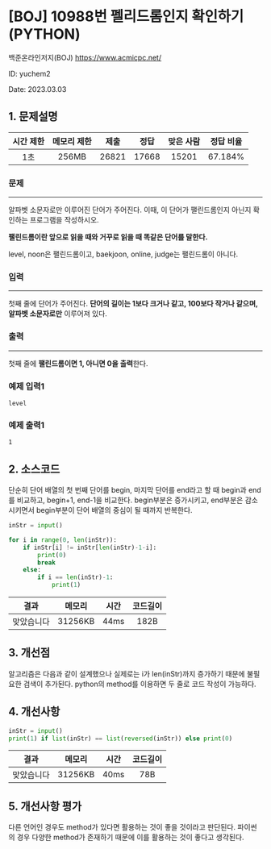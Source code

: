 # [BOJ] 10988번 펠리드롬인지 확인하기 (PYTHON)
백준온라인저지(BOJ) https://www.acmicpc.net/

ID: yuchem2

Date: 2023.03.03

## 1. 문제설명
| 시간 제한 | 메모리 제한 | 제출  | 정답 | 맞은 사람 | 정답 비율 |
| :---: | :---: | :---: | :---: | :---: | :---: |
| 1초 | 256MB | 26821 | 17668 | 15201 | 67.184% |

### 문제
---
알파벳 소문자로만 이루어진 단어가 주어진다. 이때, 이 단어가 팰린드롬인지 아닌지 확인하는 프로그램을 작성하시오.

**팰린드롬이란 앞으로 읽을 때와 거꾸로 읽을 때 똑같은 단어를 말한다.** 

level, noon은 팰린드롬이고, baekjoon, online, judge는 팰린드롬이 아니다.

### 입력
---
첫째 줄에 단어가 주어진다. **단어의 길이는 1보다 크거나 같고, 100보다 작거나 같으며, 알파벳 소문자로만** 이루어져 있다.

### 출력
---
첫째 줄에 **팰린드롬이면 1, 아니면 0을 출력**한다.

### 예제 입력1
```
level
```
### 예제 출력1
```
1
```

## 2. 소스코드
단순히 단어 배열의 첫 번째 단어를 begin, 마지막 단어를 end라고 할 때 begin과 end를 비교하고, begin+1, end-1을 비교한다. 
begin부분은 증가시키고, end부분은 감소시키면서 begin부분이 단어 배열의 중심이 될 때까지 반복한다. 

```python
inStr = input()

for i in range(0, len(inStr)):
    if inStr[i] != inStr[len(inStr)-1-i]:
        print(0)
        break
    else:
        if i == len(inStr)-1:
            print(1)
```

| 결과 | 메모리 | 시간 | 코드길이 |
|:---:|:-----: | :---: | :----: |
| 맞았습니다 | 31256KB | 44ms | 182B |


## 3. 개선점
알고리즘은 다음과 같이 설계했으나 실제로는 i가 len(inStr)까지 증가하기 때문에 불필요한 검색이 추가된다.
python의 method를 이용하면 두 줄로 코드 작성이 가능하다. 

## 4. 개선사항
```Python
inStr = input()
print(1) if list(inStr) == list(reversed(inStr)) else print(0)
```

| 결과 | 메모리 | 시간 | 코드길이 |
|:---:|:-----: | :---: | :----: |
| 맞았습니다 | 31256KB | 40ms | 78B |

## 5. 개선사항 평가
다른 언어인 경우도 method가 있다면 활용하는 것이 좋을 것이라고 판단된다. 
파이썬의 경우 다양한 method가 존재하기 때문에 이를 활용하는 것이 좋다고 생각된다. 
